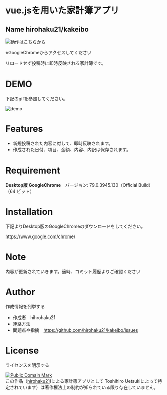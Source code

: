 # vue.jsを用いた家計簿アプリ

## Name hirohaku21/kakeibo

 ![動作はこちらから](https://hirohaku21.github.io/kakeibo/)  

※GoogleChromeからアクセスしてください  

リロードせず投稿時に即時反映される家計簿です。  


# DEMO

下記のgifを参照してください。

![demo](https://raw.githubusercontent.com/wiki/hirohaku21/kakeibo/demo.gif)
# Features

- 新規投稿された内容に対して、即時反映されます。
- 作成された日付、項目、金額、内容、内訳は保存されます。

# Requirement

**Desktop版 GoogleChrome**　バージョン: 79.0.3945.130（Official Build） （64 ビット）

# Installation

下記よりDesktop版のGoogleChromeのダウンロードをしてください。  

https://www.google.com/chrome/


# Note

内容が更新されていきます。適時、コミット履歴よりご確認ください

# Author

作成情報を列挙する

- 作成者　hihrohaku21
- 連絡方法　
- 問題点や指摘　https://github.com/hirohaku21/kakeibo/issues  


# License
ライセンスを明示する

<p xmlns:dct="http://purl.org/dc/terms/">
<a rel="license" href="http://creativecommons.org/publicdomain/mark/1.0/">
<img src="https://licensebuttons.net/p/mark/1.0/88x31.png"
     style="border-style: none;" alt="Public Domain Mark" />
</a>
<br />
この作品（<a href="https://github.com/hirohaku21" rel="dct:creator"><span property="dct:title">hirohaku21</span></a>)による<span property="dct:title">家計簿アプリ</span>として <span resource="[_:publisher]" rel="dct:publisher"><span property="dct:title" href="mailto:tide687272+github@yahoo.co.jp">Toshihiro Uetsuki</span></span>によって特定されています）は著作権法上の制約が知られている限り存在していません。
</p>
